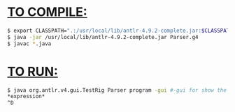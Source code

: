 # <u>TO COMPILE:</u>
```bash
$ export CLASSPATH=".:/usr/local/lib/antlr-4.9.2-complete.jar:$CLASSPATH"
$ java -jar /usr/local/lib/antlr-4.9.2-complete.jar Parser.g4
$ javac *.java
```

# <u>TO RUN:</u>
```bash
$ java org.antlr.v4.gui.TestRig Parser program -gui #-gui for show the tree of the parser
*expression*
^D
```

